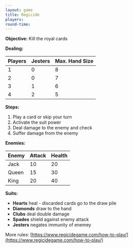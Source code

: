 ```yaml
---
layout: game
title: Regicide
players: 
round-time: 
---
```


**Objective:** Kill the royal cards

**Dealing:**

| Players | Jesters | Max. Hand Size |
|---------|---------|----------------|
| 1       | 0       | 8              |
| 2       | 0       | 7              |
| 3       | 1       | 6              |
| 4       | 2       | 5              |

**Steps:**

1. Play a card or skip your turn
2. Activate the suit power
3. Deal damage to the enemy and check
4. Suffer damage from the enemy

**Enemies:**

| Enemy | Attack | Health |
|-------|--------|--------|
| Jack  | 10     | 20     |
| Queen | 15     | 30     |
| King  | 20     | 40     |

**Suits:**

- **Hearts** heal - discarded cards go to the draw pile
- **Diamonds** draw to the hand
- **Clubs** deal double damage
- **Spades** shield against enemy attack
- **Jesters** negates immunity of enemey

More rules: [https://www.regicidegame.com/how-to-play/](https://www.regicidegame.com/how-to-play/)